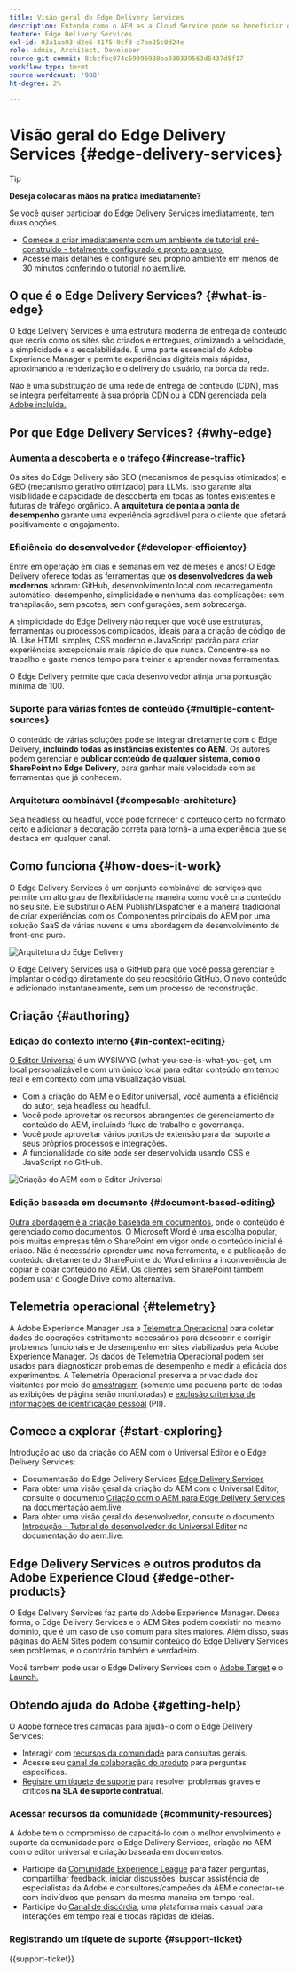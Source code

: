 ```yaml
---
title: Visão geral do Edge Delivery Services
description: Entenda como o AEM as a Cloud Service pode se beneficiar do desempenho e das pontuações perfeitas do Lighthouse, oferecidas pelos Edge Delivery Services.
feature: Edge Delivery Services
exl-id: 03a1aa93-d2e6-4175-9cf3-c7ae25c0d24e
role: Admin, Architect, Developer
source-git-commit: 8cbcfbc074c69396980ba930339563d5437d5f17
workflow-type: tm+mt
source-wordcount: '988'
ht-degree: 2%

---
```



# Visão geral do Edge Delivery Services {#edge-delivery-services}

>[!TIP]
>
>**Deseja colocar as mãos na prática imediatamente?**
>
>Se você quiser participar do Edge Delivery Services imediatamente, tem duas opções.
>* [Comece a criar imediatamente com um ambiente de tutorial pré-construído - totalmente configurado e pronto para uso.](https://www.aem.live/developer/ue-trial)
>* Acesse mais detalhes e configure seu próprio ambiente em menos de 30 minutos [conferindo o tutorial no aem.live.](https://www.aem.live/developer/ue-tutorial)

## O que é o Edge Delivery Services? {#what-is-edge}

O Edge Delivery Services é uma estrutura moderna de entrega de conteúdo que recria como os sites são criados e entregues, otimizando a velocidade, a simplicidade e a escalabilidade. É uma parte essencial do Adobe Experience Manager e permite experiências digitais mais rápidas, aproximando a renderização e o delivery do usuário, na borda da rede.

Não é uma substituição de uma rede de entrega de conteúdo (CDN), mas se integra perfeitamente à sua própria CDN ou à [CDN gerenciada pela Adobe incluída.](/help/implementing/dispatcher/cdn.md)

## Por que Edge Delivery Services? {#why-edge}

### Aumenta a descoberta e o tráfego {#increase-traffic}

Os sites do Edge Delivery são SEO (mecanismos de pesquisa otimizados) e GEO (mecanismo gerativo otimizado) para LLMs. Isso garante alta visibilidade e capacidade de descoberta em todas as fontes existentes e futuras de tráfego orgânico. A **arquitetura de ponta a ponta de desempenho** garante uma experiência agradável para o cliente que afetará positivamente o engajamento.

### Eficiência do desenvolvedor {#developer-efficientcy}

Entre em operação em dias e semanas em vez de meses e anos! O Edge Delivery oferece todas as ferramentas que **os desenvolvedores da web modernos** adoram: GitHub, desenvolvimento local com recarregamento automático, desempenho, simplicidade e nenhuma das complicações: sem transpilação, sem pacotes, sem configurações, sem sobrecarga.

A simplicidade do Edge Delivery não requer que você use estruturas, ferramentas ou processos complicados, ideais para a criação de código de IA. Use HTML simples, CSS moderno e JavaScript padrão para criar experiências excepcionais mais rápido do que nunca. Concentre-se no trabalho e gaste menos tempo para treinar e aprender novas ferramentas.

O Edge Delivery permite que cada desenvolvedor atinja uma pontuação mínima de 100.

### Suporte para várias fontes de conteúdo {#multiple-content-sources}

O conteúdo de várias soluções pode se integrar diretamente com o Edge Delivery, **incluindo todas as instâncias existentes do AEM**. Os autores podem gerenciar e **publicar conteúdo de qualquer sistema, como o SharePoint no Edge Delivery**, para ganhar mais velocidade com as ferramentas que já conhecem.

### Arquitetura combinável {#composable-architeture}

Seja headless ou headful, você pode fornecer o conteúdo certo no formato certo e adicionar a decoração correta para torná-la uma experiência que se destaca em qualquer canal.

## Como funciona {#how-does-it-work}

O Edge Delivery Services é um conjunto combinável de serviços que permite um alto grau de flexibilidade na maneira como você cria conteúdo no seu site. Ele substitui o AEM Publish/Dispatcher e a maneira tradicional de criar experiências com os Componentes principais do AEM por uma solução SaaS de várias nuvens e uma abordagem de desenvolvimento de front-end puro.

![Arquitetura do Edge Delivery](assets/aem-with-eds-architecture.png)

O Edge Delivery Services usa o GitHub para que você possa gerenciar e implantar o código diretamente do seu repositório GitHub. O novo conteúdo é adicionado instantaneamente, sem um processo de reconstrução.

## Criação {#authoring}

### Edição do contexto interno {#in-context-editing}

[O Editor Universal](/help/implementing/universal-editor/introduction.md) é um WYSIWYG (what-you-see-is-what-you-get, um local personalizável e com um único local para editar conteúdo em tempo real e em contexto com uma visualização visual.

* Com a criação do AEM e o Editor universal, você aumenta a eficiência do autor, seja headless ou headful.
* Você pode aproveitar os recursos abrangentes de gerenciamento de conteúdo do AEM, incluindo fluxo de trabalho e governança.
* Você pode aproveitar vários pontos de extensão para dar suporte a seus próprios processos e integrações.
* A funcionalidade do site pode ser desenvolvida usando CSS e JavaScript no GitHub.

![Criação do AEM com o Editor Universal](assets/wysiwyg-authoring.png)

### Edição baseada em documento {#document-based-editing}

[Outra abordagem é a criação baseada em documentos](https://www.aem.live/docs/authoring), onde o conteúdo é gerenciado como documentos. O Microsoft Word é uma escolha popular, pois muitas empresas têm o SharePoint em vigor onde o conteúdo inicial é criado. Não é necessário aprender uma nova ferramenta, e a publicação de conteúdo diretamente do SharePoint e do Word elimina a inconveniência de copiar e colar conteúdo no AEM. Os clientes sem SharePoint também podem usar o Google Drive como alternativa.

## Telemetria operacional {#telemetry}

A Adobe Experience Manager usa a [Telemetria Operacional](https://www.aem.live/docs/operational-telemetry) para coletar dados de operações estritamente necessários para descobrir e corrigir problemas funcionais e de desempenho em sites viabilizados pela Adobe Experience Manager. Os dados de Telemetria Operacional podem ser usados para diagnosticar problemas de desempenho e medir a eficácia dos experimentos. A Telemetria Operacional preserva a privacidade dos visitantes por meio de [amostragem](https://www.aem.live/docs/operational-telemetry#operational-telemetry-data-is-sampled) (somente uma pequena parte de todas as exibições de página serão monitoradas) e [exclusão criteriosa de informações de identificação pessoal](https://www.aem.live/docs/operational-telemetry#what-data-is-being-collected) (PII).

## Comece a explorar {#start-exploring}

Introdução ao uso da criação do AEM com o Universal Editor e o Edge Delivery Services:

* Documentação do Edge Delivery Services [Edge Delivery Services](https://www.aem.live)
* Para obter uma visão geral da criação do AEM com o Universal Editor, consulte o documento [Criação com o AEM para Edge Delivery Services](https://www.aem.live/docs/aem-authoring) na documentação aem.live.
* Para obter uma visão geral do desenvolvedor, consulte o documento [Introdução - Tutorial do desenvolvedor do Universal Editor](https://www.aem.live/developer/ue-tutorial) na documentação do aem.live.

## Edge Delivery Services e outros produtos da Adobe Experience Cloud {#edge-other-products}

O Edge Delivery Services faz parte do Adobe Experience Manager. Dessa forma, o Edge Delivery Services e o AEM Sites podem coexistir no mesmo domínio, que é um caso de uso comum para sites maiores. Além disso, suas páginas do AEM Sites podem consumir conteúdo do Edge Delivery Services sem problemas, e o contrário também é verdadeiro.

Você também pode usar o Edge Delivery Services com o [Adobe Target](https://www.aem.live/developer/target-integration) e o [Launch.](https://experienceleague.adobe.com/en/docs/experience-platform/tags/home)

## Obtendo ajuda do Adobe {#getting-help}

O Adobe fornece três camadas para ajudá-lo com o Edge Delivery Services:

* Interagir com [recursos da comunidade](#community-resources) para consultas gerais.
* Acesse seu [canal de colaboração do produto](#collaboration-channel) para perguntas específicas.
* [Registre um tíquete de suporte](#support-ticket) para resolver problemas graves e críticos **na SLA de suporte contratual**.

### Acessar recursos da comunidade {#community-resources}

A Adobe tem o compromisso de capacitá-lo com o melhor envolvimento e suporte da comunidade para o Edge Delivery Services, criação no AEM com o editor universal e criação baseada em documentos.

* Participe da [Comunidade Experience League](https://adobe.ly/3Q6kTKl) para fazer perguntas, compartilhar feedback, iniciar discussões, buscar assistência de especialistas da Adobe e consultores/campeões da AEM e conectar-se com indivíduos que pensam da mesma maneira em tempo real.
* Participe do [Canal de discórdia](https://discord.gg/aem-live), uma plataforma mais casual para interações em tempo real e trocas rápidas de ideias.

### Registrando um tíquete de suporte {#support-ticket}

{{support-ticket}}
